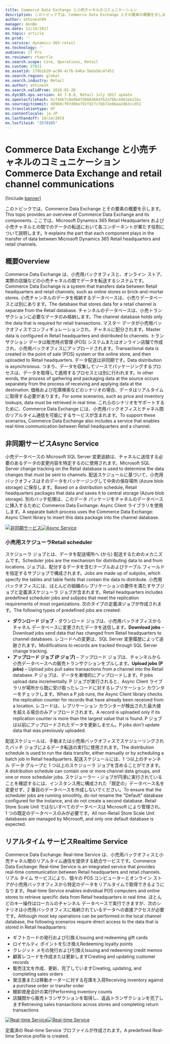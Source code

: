 ```yaml
---
title: Commerce Data Exchange と小売チャネルのコミュニケーション
description: このトピックでは、Commerce Data Exchange とその要素の概要を示します。 ここでは、Microsoft Dynamics 365 Retail および小売チャネルとの間でのデータの転送において各コンポーネントが果たす役割について説明します。
author: athinesh99
manager: AnnBe
ms.date: 11/14/2017
ms.topic: article
ms.prod: ''
ms.service: dynamics-365-retail
ms.technology: ''
audience: IT Pro
ms.reviewer: rhaertle
ms.search.scope: Core, Operations, Retail
ms.custom: 27021
ms.assetid: 179b1629-ac90-4cfb-b46a-5bda56c4f451
ms.search.region: global
ms.search.industry: Retail
ms.author: athinesh
ms.search.validFrom: 2016-02-28
ms.dyn365.ops.version: AX 7.0.0, Retail July 2017 update
ms.openlocfilehash: bcf44b7c8e8bdfd9883664fb2a76bc4461eb21bc
ms.sourcegitcommit: dd960cf07d8be791fd27c7bb72e6baa2d63ccd51
ms.translationtype: HT
ms.contentlocale: ja-JP
ms.lasthandoff: 10/14/2019
ms.locfileid: "2578305"
---
```

# <a name="commerce-data-exchange-and-retail-channel-communications"></a><span data-ttu-id="2e2b4-104">Commerce Data Exchange と小売チャネルのコミュニケーション</span><span class="sxs-lookup"><span data-stu-id="2e2b4-104">Commerce Data Exchange and retail channel communications</span></span>

[!include [banner](../includes/banner.md)]

<span data-ttu-id="2e2b4-105">このトピックでは、Commerce Data Exchange とその要素の概要を示します。</span><span class="sxs-lookup"><span data-stu-id="2e2b4-105">This topic provides an overview of Commerce Data Exchange and its components.</span></span> <span data-ttu-id="2e2b4-106">ここでは、Microsoft Dynamics 365 Retail Headquarters および小売チャネルとの間でのデータの転送において各コンポーネントが果たす役割について説明します。</span><span class="sxs-lookup"><span data-stu-id="2e2b4-106">It explains the part that each component plays in the transfer of data between Microsoft Dynamics 365 Retail headquarters and retail channels.</span></span>

<a name="overview"></a><span data-ttu-id="2e2b4-107">概要</span><span class="sxs-lookup"><span data-stu-id="2e2b4-107">Overview</span></span>
--------

<span data-ttu-id="2e2b4-108">Commerce Data Exchange は、小売用バックオフィスと、オンライン ストア、実際の店舗などの小売チャネルの間でデータを転送するシステムです。</span><span class="sxs-lookup"><span data-stu-id="2e2b4-108">Commerce Data Exchange is a system that transfers data between Retail headquarters and retail channels, such as online stores or brick-and-mortar stores.</span></span> <span data-ttu-id="2e2b4-109">小売チャンネルのデータを格納するデータベースは、小売りデータベースとは別にあります。</span><span class="sxs-lookup"><span data-stu-id="2e2b4-109">The database that stores data for a retail channel is separate from the Retail database.</span></span> <span data-ttu-id="2e2b4-110">チャンネルのデータベースは、小売トランザクションに必要なデータのみ格納します。</span><span class="sxs-lookup"><span data-stu-id="2e2b4-110">The channel database holds only the data that is required for retail transactions.</span></span> <span data-ttu-id="2e2b4-111">マスター データが小売用バックオフィスでコンフィギュレーションされ、チャネルに配分されます。</span><span class="sxs-lookup"><span data-stu-id="2e2b4-111">Master data is configured in Retail headquarters and distributed to channels.</span></span> <span data-ttu-id="2e2b4-112">トランザクション データは販売時点管理 (POS) システムまたはオンライン店舗で作成され、小売用バックオフィスにアップロードされます。</span><span class="sxs-lookup"><span data-stu-id="2e2b4-112">Transactional data is created in the point of sale (POS) system or the online store, and then uploaded to Retail headquarters.</span></span> <span data-ttu-id="2e2b4-113">データ配送は非同期です。</span><span class="sxs-lookup"><span data-stu-id="2e2b4-113">Data distribution is asynchronous.</span></span> <span data-ttu-id="2e2b4-114">つまり、データを収集してソースでパッケージングするプロセスは、データを取得して適用するプロセスとは別に行われます。</span><span class="sxs-lookup"><span data-stu-id="2e2b4-114">In other words, the process of gathering and packaging data at the source occurs separately from the process of receiving and applying data at the destination.</span></span> <span data-ttu-id="2e2b4-115">価格および在庫検索などのシナリオの場合、データはリアルタイムに取得する必要があります。</span><span class="sxs-lookup"><span data-stu-id="2e2b4-115">For some scenarios, such as price and inventory lookups, data must be retrieved in real time.</span></span> <span data-ttu-id="2e2b4-116">これらのシナリオをサポートするために、Commerce Data Exchange には、小売用バックオフィスとチャネル間のリアルタイム通信を可能にするサービスが含まれます。</span><span class="sxs-lookup"><span data-stu-id="2e2b4-116">To support these scenarios, Commerce Data Exchange also includes a service that enables real-time communication between Retail headquarters and a channel.</span></span> 

## <a name="async-service"></a><span data-ttu-id="2e2b4-117">非同期サービス</span><span class="sxs-lookup"><span data-stu-id="2e2b4-117">Async Service</span></span>
<span data-ttu-id="2e2b4-118">小売データベースの Microsoft SQL Server 変更追跡は、チャネルに送信する必要のあるデータの変更内容を特定するのに使用されます。</span><span class="sxs-lookup"><span data-stu-id="2e2b4-118">Microsoft SQL Server change tracking on the Retail database is used to determine the data changes that must be sent to channels.</span></span> <span data-ttu-id="2e2b4-119">配送スケジュールに基づいて、小売用バックオフィスはそのデータをパッケージングして中央の保存場所 (Azure blob storage) に保存します。</span><span class="sxs-lookup"><span data-stu-id="2e2b4-119">Based on a distribution schedule, Retail headquarters packages that data and saves it to central storage (Azure blob storage).</span></span> <span data-ttu-id="2e2b4-120">別のバッチ処理は、このデータ パッケージをチャネルのデータベースに挿入するために Commerce Data Exchange: Async Client ライブラリを使用します。</span><span class="sxs-lookup"><span data-stu-id="2e2b4-120">A separate batch process uses the Commerce Data Exchange: Async Client library to insert this data package into the channel database.</span></span> 

<span data-ttu-id="2e2b4-121">[![非同期サービス](./media/async-300x239.png)](./media/async.png)</span><span class="sxs-lookup"><span data-stu-id="2e2b4-121">[![Async Service](./media/async-300x239.png)](./media/async.png)</span></span>

### <a name="retail-scheduler"></a><span data-ttu-id="2e2b4-122">小売用スケジューラ</span><span class="sxs-lookup"><span data-stu-id="2e2b4-122">Retail scheduler</span></span>

<span data-ttu-id="2e2b4-123">スケジューラ ジョブとは、データを配送場所へ (から) 配送するためのメカニズムです。</span><span class="sxs-lookup"><span data-stu-id="2e2b4-123">Scheduler jobs are the mechanism for distributing data to and from locations.</span></span> <span data-ttu-id="2e2b4-124">ジョブは、配分するデータを含むテーブルおよびテーブル フィールドを指定するサブジョブで構成されます。</span><span class="sxs-lookup"><span data-stu-id="2e2b4-124">Jobs are made up of subjobs, which specify the tables and table fields that contain the data to distribute.</span></span> <span data-ttu-id="2e2b4-125">小売用バックオフィスには、ほとんどの組織のレプリケーションの要件を満たすサブジョブと定義済スケジューラ ジョブが含まれます。</span><span class="sxs-lookup"><span data-stu-id="2e2b4-125">Retail headquarters includes predefined scheduler jobs and subjobs that meet the replication requirements of most organizations.</span></span> <span data-ttu-id="2e2b4-126">次のタイプの定義済ジョブが作成されます。</span><span class="sxs-lookup"><span data-stu-id="2e2b4-126">The following types of predefined jobs are created:</span></span>

-   <span data-ttu-id="2e2b4-127">**ダウンロード ジョブ** - ダウンロード ジョブは、小売用バックオフィスからチャネル データベースに変更されたデータを送信します。</span><span class="sxs-lookup"><span data-stu-id="2e2b4-127">**Download jobs** – Download jobs send data that has changed from Retail headquarters to channel databases.</span></span> <span data-ttu-id="2e2b4-128">レコードへの変更は、SQL Server 変更履歴によって追跡されます。</span><span class="sxs-lookup"><span data-stu-id="2e2b4-128">Modifications to records are tracked through SQL Server change tracking.</span></span>
-   <span data-ttu-id="2e2b4-129">**アップロード ジョブ (P ジョブ)** – アップロード ジョブは、チャンネルから小売データベースへの販売トランザクションをプルします。</span><span class="sxs-lookup"><span data-stu-id="2e2b4-129">**Upload jobs (P jobs)** – Upload jobs pull sales transactions from a channel into the Retail database.</span></span> <span data-ttu-id="2e2b4-130">P ジョブは、データを漸増的にアップロードします。</span><span class="sxs-lookup"><span data-stu-id="2e2b4-130">P jobs upload data incrementally.</span></span> <span data-ttu-id="2e2b4-131">P ジョブが実行されると、Async Client ライブラリが場所から既に受け取ったレコードに対するレプリケーション カウンターをチェックします。</span><span class="sxs-lookup"><span data-stu-id="2e2b4-131">When a P job runs, the Async Client library checks the replication counter for records that have already been received from a location.</span></span> <span data-ttu-id="2e2b4-132">レコードは、レプリケーション カウンターが検出された最大値を超える場合のみアップロードされます。</span><span class="sxs-lookup"><span data-stu-id="2e2b4-132">A record is uploaded only if its replication counter is more than the largest value that is found.</span></span> <span data-ttu-id="2e2b4-133">P ジョブは以前にアップロードされたデータを更新しません。</span><span class="sxs-lookup"><span data-stu-id="2e2b4-133">P jobs don't update data that was previously uploaded.</span></span>

<span data-ttu-id="2e2b4-134">配送スケジュールは、手動または小売用バックオフィスでスケジューリングされたバッチ ジョブによるデータ転送の実行に使用されます。</span><span class="sxs-lookup"><span data-stu-id="2e2b4-134">The distribution schedule is used to run the data transfer, either manually or by scheduling a batch job in Retail headquarters.</span></span> <span data-ttu-id="2e2b4-135">配送スケジュールには、1 つ以上のチャンネル データ グループと 1 つ以上のスケジューラ ジョブを含めることができます。</span><span class="sxs-lookup"><span data-stu-id="2e2b4-135">A distribution schedule can contain one or more channel data groups, and one or more scheduler jobs.</span></span> <span data-ttu-id="2e2b4-136">スケジューラー・ジョブが円滑に実行されていることを確認するには、インスタンス用に構成された「既定の」データベース名を変更せず、2 番目のデータベースを作成しないでください。</span><span class="sxs-lookup"><span data-stu-id="2e2b4-136">To ensure that the scheduler jobs are running smoothly, do not rename the "Default" database configured for the instance, and do not create a second database.</span></span> <span data-ttu-id="2e2b4-137">Retail Store Scale Unit ではないすべてのデータベースは Microsoft により管理され、1 つの既定のデータベースのみが必要です。</span><span class="sxs-lookup"><span data-stu-id="2e2b4-137">All non-Retail Store Scale Unit databases are managed by Microsoft, and only one default database is expected.</span></span> 

## <a name="realtime-service"></a><span data-ttu-id="2e2b4-138">リアルタイム サービス</span><span class="sxs-lookup"><span data-stu-id="2e2b4-138">Realtime Service</span></span>
<span data-ttu-id="2e2b4-139">Commerce Data Exchange: Real-time Service は、小売用バックオフィスと小売チャネル間のリアルタイム通信を提供する統合サービスです。</span><span class="sxs-lookup"><span data-stu-id="2e2b4-139">Commerce Data Exchange: Real-time Service is an integrated service that provides real-time communication between Retail headquarters and retail channels.</span></span> <span data-ttu-id="2e2b4-140">リアル タイム サービスにより、個々の POS コンピューターとオンライン ストアが小売用バックオフィスから特定のデータをリアルタイムで取得できるようになります。</span><span class="sxs-lookup"><span data-stu-id="2e2b4-140">Real-time Service enables individual POS computers and online stores to retrieve specific data from Retail headquarters in real time.</span></span> <span data-ttu-id="2e2b4-141">ほとんどのキー操作はローカルのチャンネル データベースで実行できますが、次のシナリオは小売用バックオフィスに格納されているデータへの直接アクセスが必要です。</span><span class="sxs-lookup"><span data-stu-id="2e2b4-141">Although most key operations can be performed in the local channel database, the following scenarios require direct access to the data that is stored in Retail headquarters:</span></span>

-   <span data-ttu-id="2e2b4-142">ギフトカードの発行および引換え</span><span class="sxs-lookup"><span data-stu-id="2e2b4-142">Issuing and redeeming gift cards</span></span>
-   <span data-ttu-id="2e2b4-143">ロイヤルティ ポイントを引き換え</span><span class="sxs-lookup"><span data-stu-id="2e2b4-143">Redeeming loyalty points</span></span>
-   <span data-ttu-id="2e2b4-144">クレジット メモの発行および引換え</span><span class="sxs-lookup"><span data-stu-id="2e2b4-144">Issuing and redeeming credit memos</span></span>
-   <span data-ttu-id="2e2b4-145">顧客レコードを作成または更新します</span><span class="sxs-lookup"><span data-stu-id="2e2b4-145">Creating and updating customer records</span></span>
-   <span data-ttu-id="2e2b4-146">販売注文を作成、更新、完了しています</span><span class="sxs-lookup"><span data-stu-id="2e2b4-146">Creating, updating, and completing sales orders</span></span>
-   <span data-ttu-id="2e2b4-147">発注書または移動オーダーに対する在庫を入荷</span><span class="sxs-lookup"><span data-stu-id="2e2b4-147">Receiving inventory against a purchase order or transfer order</span></span>
-   <span data-ttu-id="2e2b4-148">棚卸資産会計の実行</span><span class="sxs-lookup"><span data-stu-id="2e2b4-148">Performing inventory counts</span></span>
-   <span data-ttu-id="2e2b4-149">店舗間から販売トランザクションを取得し、返品トランザクションを完了します</span><span class="sxs-lookup"><span data-stu-id="2e2b4-149">Retrieving sales transactions across stores and completing return transactions</span></span>

<span data-ttu-id="2e2b4-150">[![Real-time Service](./media/rts.png)](./media/rts.png)</span><span class="sxs-lookup"><span data-stu-id="2e2b4-150">[![Real-time Service](./media/rts.png)](./media/rts.png)</span></span> 

<span data-ttu-id="2e2b4-151">定義済の Real-time Service プロファイルが作成されます。</span><span class="sxs-lookup"><span data-stu-id="2e2b4-151">A predefined Real-time Service profile is created.</span></span>

